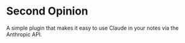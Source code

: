 # Second Opinion
A simple plugin that makes it easy to use Claude in your notes via the Anthropic API.
